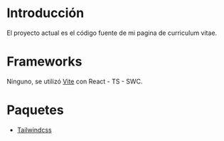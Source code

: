 # Introducción

El proyecto actual es el código fuente de mi pagina de curriculum vitae.

# Frameworks

Ninguno, se utilizó [Vite](https://vite.dev/) con React - TS - SWC.

# Paquetes

- [Tailwindcss](https://tailwindcss.com/)

